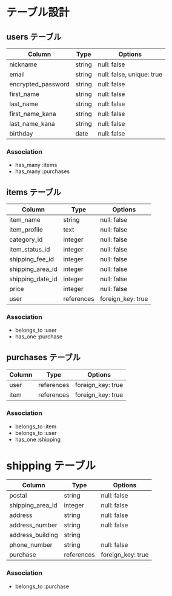 # テーブル設計

## users テーブル

| Column             | Type        | Options                   |
| ------------------ | ----------- | ------------------------- |
| nickname           | string      | null: false               |
| email              | string      | null: false, unique: true |
| encrypted_password | string      | null: false               |
| first_name         | string      | null: false               |
| last_name          | string      | null: false               |
| first_name_kana    | string      | null: false               |
| last_name_kana     | string      | null: false               |
| birthday           | date        | null: false               |

### Association

- has_many :items
- has_many :purchases

## items テーブル

| Column           | Type        | Options              |
| ---------------- | ----------- | -------------------- |
| item_name        | string      | null: false          |
| item_profile     | text        | null: false          |
| category_id      | integer     | null: false          |
| item_status_id   | integer     | null: false          |
| shipping_fee_id  | integer     | null: false          |
| shipping_area_id | integer     | null: false          |
| shipping_date_id | integer     | null: false          |
| price            | integer     | null: false          |
| user             | references  | foreign_key: true    |

### Association

- belongs_to :user
- has_one :purchase

## purchases テーブル

| Column         | Type        | Options              |
| -------------- | ----------- | -------------------- |
| user           | references  | foreign_key: true    |
| item           | references  | foreign_key: true    |

### Association

- belongs_to :item
- belongs_to :user
- has_one :shipping

# shipping テーブル

| Column           | Type        | Options              |
| ---------------- | ----------- | -------------------- |
| postal           | string      | null: false          |
| shipping_area_id | integer     | null: false          |
| address          | string      | null: false          |
| address_number   | string      | null: false          |
| address_building | string      |                      |
| phone_number     | string      | null: false          |
| purchase         | references  | foreign_key: true    |

### Association

- belongs_to :purchase
